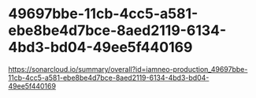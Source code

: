# 49697bbe-11cb-4cc5-a581-ebe8be4d7bce-8aed2119-6134-4bd3-bd04-49ee5f440169
https://sonarcloud.io/summary/overall?id=iamneo-production_49697bbe-11cb-4cc5-a581-ebe8be4d7bce-8aed2119-6134-4bd3-bd04-49ee5f440169
